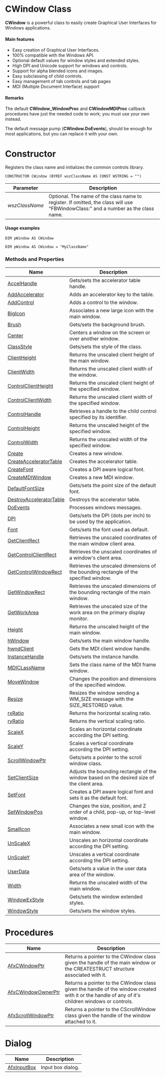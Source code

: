 # CWindow Class

**CWindow** is a powerful class to easily create Graphical User Interfaces for Windows applications.

#### Main features

* Easy creation of Graphical User Interfaces.
* 100% compatible with the Windows API.
* Optional default values for window styles and extended styles.
* High DPI and Unicode support for windows and controls.
* Support for alpha blended icons and images.
* Easy subclassing of child controls.
* Easy management of tab controls and tab pages
* MDI (Multiple Document Interface) support

#### Remarks

The default **CWindow_WindowProc** and **CWindowMDIProc** callback procedures have just the needed code to work; you must use your own instead.

The default message pump (**CWindow.DoEvents**), should be enough for most applications, but you can replace it with your own.

# Constructor

Registers the class name and initializes the common controls library.

```
CONSTRUCTOR CWindow (BYREF wszClassName AS CONST WSTRING = "")
```

| Parameter  | Description |
| ---------- | ----------- |
| *wszClassName* | Optional. The name of the class name to register. If omitted, the class will use "FBWindowClass:" and a number as the class name. |

#### Usage examples

```
DIM pWindow AS CWindow
```
```
DIM pWindow AS CWindow = "MyClassName"
```

### Methods and Properties

| Name       | Description |
| ---------- | ----------- |
| [AccelHandle](#AccelHandle) | Gets/sets the accelerator table handle. |
| [AddAccelerator](#AddAccelerator) | Adds an accelerator key to the table. |
| [AddControl](#AddControl) | Adds a control to the window. |
| [BigIcon](#BigIcon) | Associates a new large icon with the main window. |
| [Brush](#Brush) | Gets/sets the background brush. |
| [Center](#Center) | Centers a window on the screen or over another window. |
| [ClassStyle](#ClassStyle) | Gets/sets the style of the class. |
| [ClientHeight](#ClientHeight) | Returns the unscaled client height of the main window. |
| [ClientWidth](#ClientWidth) | Returns the unscaled client width of the window. |
| [ControlClientHeight](#ControlClientHeight) | Returns the unscaled client height of the specified window. |
| [ControlClientWidth](#ControlClientWidth) | Returns the unscaled client width of the specified window. |
| [ControlHandle](#ControlHandle) | Retrieves a handle to the child control specified by its identifier. |
| [ControlHeight](#ControlHeight) | Returns the unscaled height of the specified window. |
| [ControlWidth](#ControlWidth) | Returns the unscaled width of the specified window. |
| [Create](#Create) | Creates a new window. |
| [CreateAcceleratorTable](#CreateAcceleratorTable) | Creates the accelerator table. |
| [CreateFont](#CreateFont) | Creates a DPI aware logical font. |
| [CreateMDIWindow](#CreateMDIWindow) | Creates a new MDI window. |
| [DefaultFontSize](#DefaultFontSize) | Gets/sets the point size of the default font. |
| [DestroyAcceleratorTable](#DestroyAcceleratorTable) | Destroys the accelerator table. |
| [DoEvents](#DoEvents) | Processes windows messages. |
| [DPI](#DPI) | Gets/sets the DPI (dots per inch) to be used by the application. |
| [Font](#Font) | Gets/sets the font used as default. |
| [GetClientRect](#GetClientRect) | Retrieves the unscaled coordinates of the main window client area. |
| [GetControlClientRect](#GetControlClientRect) | Retrieves the unscaled coordinates of a window's client area. |
| [GetControlWindowRect](#GetControlWindowRect) | Retrieves the unscaled dimensions of the bounding rectangle of the specified window. |
| [GetWindowRect](#GetWindowRect) | Retrieves the unscaled dimensions of the bounding rectangle of the main window. |
| [GetWorkArea](#GetWorkArea) | Retrieves the unscaled size of the work area on the primary display monitor. |
| [Height](#Height) | Returns the unscaled height of the main window. |
| [hWindow](#hWindow) | Gets/sets the main window handle. |
| [hwndClient](#hwndClient) | Gets the MDI client window handle. |
| [InstanceHandle](#InstanceHandle) | Gets/sets the instance handle. |
| [MDICLassName](#MDICLassName) | Sets the class name of the MDI frame window. |
| [MoveWindow](#MoveWindow) | Changes the position and dimensions of the specified window. |
| [Resize](#Resize) | Resizes the window sending a WM_SIZE message with the  SIZE_RESTORED value. |
| [rxRatio](#rxRatio) | Returns the horizontal scaling ratio. |
| [ryRatio](#ryRatio) | Returns the vertical scaling ratio. |
| [ScaleX](#ScaleX) | Scales an horizontal coordinate according the DPI setting. |
| [ScaleY](#ScaleY) | Scales a vertical coordinate according the DPI setting. |
| [ScrollWindowPtr](#ScrollWindowPtr) | Gets/sets a pointer to the scroll window class. |
| [SetClientSize](#SetClientSize) | Adjusts the bounding rectangle of the window based on the desired size of the client area. |
| [SetFont](#SetFont) | Creates a DPI aware logical font and sets it as the default font. |
| [SetWindowPos](#SetWindowPos) | Changes the size, position, and Z order of a child, pop-up, or top-level window. |
| [SmallIcon](#SmallIcon) | Associates a new small icon with the main window. |
| [UnScaleX](#UnScaleX) | Unscales an horizontal coordinate according the DPI setting. |
| [UnScaleY](#UnScaleY) | Unscales a vertical coordinate according the DPI setting. |
| [UserData](#UserData) | Gets/sets a value in the user data area of the window. |
| [Width](#Width) | Returns the unscaled width of the main window. |
| [WindowExStyle](#WindowExStyle) | Gets/sets the window extended styles. |
| [WindowStyle](#WindowStyle) | Gets/sets the window styles. |

# Procedures

| Name       | Description |
| ---------- | ----------- |
| [AfxCWindowPtr](#AfxCWindowPtr) | Returns a pointer to the CWindow class given the handle of the main window or the CREATESTRUCT structure associated with it. |
| [AfxCWindowOwnerPtr](#AfxCWindowOwnerPtr) | Returns a pointer to the CWindow class given the handle of the window created with it or the handle of any of it's children windows or controls. |
| [AfxScrollWindowPtr](#AfxScrollWindowPtr) | Returns a pointer to the CScrollWindow class given the handle of the window attached to it. |

# Dialog

| Name       | Description |
| ---------- | ----------- |
| [AfxInputBox](#AfxInputBox) | Input box dialog. |
